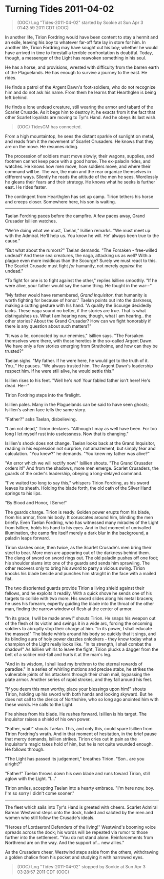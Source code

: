 <!-- TITLE: Turning Tides 2011-04-02 -->
<!-- SUBTITLE: A game log for Turning Tides -->

# Turning Tides 2011-04-02

> (OOC) Log "Tides-2011-04-02" started by Sookie at Sun Apr 3 01:42:59 2011 CDT (OOC)

In another life, Tirion Fordring would have been content to stay a hermit and an exile, leaving his boy to whatever far-off fate lay in store for him. In another life, Tirion Fordring may have sought out his boy; whether he would have arrived in time to forestall a terrible confrontation is doubtful. Today, though, a messenger of the Light has reawoken something in his soul.

He has a horse, and provisions, wrested with difficulty from the barren earth of the Plaguelands. He has enough to survive a journey to the east. He rides.

He finds a patrol of the Argent Dawn's foot-soldiers, who do not recognize him and do not ask his name. From them he learns that Hearthglen is being left behind.

He finds a lone undead creature, still wearing the armor and tabard of the Scarlet Crusade. As it begs him to destroy it, he exacts from it the fact that other Scarlet loyalists are moving to Tyr's Hand. And he obeys its last wish.

> (OOC) TidesGM has connected.

From a high mountaintop, he sees the distant sparkle of sunlight on metal, and reads from it the movement of Scarlet Crusaders. He knows that they are on the move. He resumes riding.

The procession of soldiers must move slowly; their wagons, supplies, and footmen cannot keep pace with a good horse. The ex-paladin rides, and watches. He knows how men move, how soldiers move, and where their command will be. The van, the main and the rear organize themselves in different ways. Silently he reads the attitude of the men he sees. Wordlessly he gleans their fears and their strategy. He knows what he seeks is further east. He rides faster.

The contingent from Hearthglen has set up camp. Tirion tethers his horse and creeps closer. Somewhere here, his son is waiting.

---

Taelan Fordring paces before the campfire. A few paces away, Grand Crusader Isillien watches.

"We're doing what we must, Taelan," Isillien remarks. "We must meet up with the Admiral. He'll help us. You know he will. He' always been true to the cause."

"But what about the rumors?" Taelan demands. "The Forsaken - free-willed undead? And these sea creatures, the naga, attacking us as well? With a plague even more insidious than the Scourge? Surely we must react to this. The Scarlet Crusade must fight _for_ humanity, not merely _against_ the undead."

"To fight for one is to fight against the other," replies Isillien smoothly. "If he were alive, your father would say the same thing. He fought in the war--"

"My father would have remembered, _Grand Inquisitor_, that humanity is worth fighting for because of honor." Taelan points out into the darkness, making a cutting gesture with his hand. "A quality the Scourge decidedly lacks. These naga sound no better, if the stories are true. That is what distinguishes us. What I am hearing now, though, what I am hearing.. the other stories? About the Grand Crusader? How can we fight honorably if there is any question about such matters?"

"It was a lie, concocted by our enemies," Isillien says. "The Forsaken themselves were there, with those heretics in the so-called Argent Dawn. We have only a few stories emerging from Stratholme, and how can they be trusted?"

Taelan sighs. "My father. If he were here, he would get to the truth of it. You.." He pauses. "We always trusted him. The Argent Dawn's leadership respect him. If he were still alive, he would settle this."

Isillien rises to his feet. "Well he's _not_! Your fabled father isn't here! He's dead. He--"

Tirion Fordring steps into the firelight.

Isillien pales. Many in the Plaguelands can be said to have seen ghosts; Isillien's ashen face tells the same story.

"Father?" asks Taelan, disbelieving.

"I am not dead," Tirion declares. "Although I may as well have been. For too long I let myself rust into uselessness. Now that is changing."

Isillien's shock does not change. Taelan looks back at the Grand Inquisitor, reading in his expression not surprise, not amazement, but simply fear and calculation. "You knew?" he demands. "You knew my father was alive?"

"An error which we will rectify now!" Isillien shouts. "The Grand Crusader orders it!" And from the shadows, more men emerge. Scarlet Crusaders, the guards of the order's leadership, obeying a long-delayed command.

"I've waited too long to say this," whispers Tirion Fordring, as his sword leaves its sheath. Holding the blade forth, the old oath of the Silver Hand springs to his lips.

"By Blood and Honor, I Serve!"

The guards charge. Tirion is ready. Golden power erupts from his blade, from his armor, from his body. It coruscates around him, blinding the men briefly. Even Taelan Fordring, who has witnessed many miracles of the Light from Isillien, holds his hand to his eyes. And in that moment of unrivalled illumination, the camp fire itself merely a dark blur in the background, a paladin leaps forward.

Tirion slashes once, then twice, as the Scarlet Crusade's men bring their steel to bear. More men are appearing out of the darkness behind them. The clang of sword on sword rings out. The old paladin pushes off one foot; his shoulder slams into one of the guards and sends him sprawling. The other recovers only to bring his sword to parry a vicious swing. Tirion knocks his blade beside and punches him straight in the face with a mailed fist.

The two disoriented guards provide Tirion a living shield against their fellows, and he exploits it readily. With a quick shove he sends one of his targets to collide with two more. His sword slides along his metal bracers; he uses his forearm, expertly guiding the blade into the throat of the other man, finding the narrow window of flesh at the center of armor.

"In its grace, I will be made anew!" shouts Tirion. He snaps his weapon out of the flesh of its victim and swings it in a wide arc, forcing the oncoming soldiers to abruptly stop their charge at him. "In its power, I shall educate the masses!" The blade whirls around his body so quickly that it sings, and its blinding aura of holy power dazzles onlookers - they know today what a champion of the Light really looks like. "In its strength, I shall combat the shadow!" As Isillien whirls to leave the fight, Tirion plucks a dagger from the belt of a soldier mid-fall and hurls it at the man's leg.

"And in its wisdom, I shall lead my brethren to the eternal rewards of paradise." In a series of whirling motions and precise stabs, he strikes the vulnerable joints of his attackers through their chain mail, bypassing the plate armor. Another series of rapid strokes, and they fall around his feet.

"If you deem this man worthy, place your blessings upon him!" shouts Tirion, holding up his sword with both hands and looking skyward. But he does not call to the clerics of Northshire, who so long ago anointed him with these words. He calls to the Light.

Fire shines from his blade. He rushes forward. Isillien is his target. The Inquisitor raises a shield of his own power.

"Father, wait!" shouts Taelan. This, and only this, could spare Isillien from Tirion Fordring's wrath. And in that moment of hesitation, in the brief pause that mercy demands, Isillien strikes. Tirion cries out in pain as the Inquisitor's magic takes hold of him, but he is not quite wounded enough. He follows through.

"The Light has passed its judgement," breathes Tirion. "Son.. are you alright?"

"Father!" Taelan throws down his own blade and runs toward Tirion, still aglow with the Light. "I..."

Tirion smiles, accepting Taelan into a hearty embrace. "I'm here now, boy. I'm so sorry I didn't come sooner."

---

The fleet which sails into Tyr's Hand is greeted with cheers. Scarlet Admiral Barean Westwind steps onto the dock, hailed and saluted by the men and women who still follow the Crusade's ideals.

"Heroes of Lordaeron! Defenders of the living!" Westwind's booming voice spreads across the dock; his words will be repeated via rumor to those further into the settlement. "You do not stand alone. Reinforcements from Northrend are on the way. And the support of... new allies."

As the Crusaders cheer, Westwind steps aside from the others, withdrawing a golden chalice from his pocket and studying it with narrowed eyes.

> (OOC) Log "Tides-2011-04-02" stopped by Sookie at Sun Apr 3 03:28:57 2011 CDT (OOC)